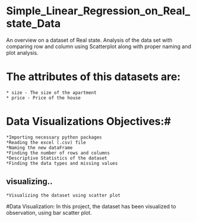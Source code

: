 # Simple_Linear_Regression_on_Real_state_Data #
An overview on a dataset of Real state. Analysis of the data set with comparing row and column using Scatterplot along with proper naming and plot analysis.
# The attributes of this datasets are: #
    * size - The size of the apartment 
    * price - Price of the house
# Data Visualizations Objectives:#
    *Importing necessary python packages
    *Reading the excel (.csv) file
    *Naming the new dataFrame
    *Finding the number of rows and columns
    *Descriptive Statistics of the dataset
    *Finding the data types and missing values
## visualizing..
    *Visualizing the dataset using scatter plot
#Data Visualization:
In this project, the dataset has been visualized to observation, using bar scatter plot.
